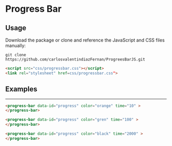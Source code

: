 # Progress Bar

## Usage

 Download the package  or clone and reference the JavaScript and CSS files manually:


```shell
git clone https://github.com/carlosvalentindiazFernan/ProgreesBarJS.git
```
```html
<script src="css/progressbar.css"></script>
<link rel="stylesheet" href=css/progressbar.css">
```

## Examples
--------

```html
<progress-bar data-id="progress" color="orange" time="10" >
</progress-bar>

<progress-bar data-id="progress" color="gren" time="100" >
</progress-bar>

<progress-bar data-id="progress" color="black" time="2000" >
</progress-bar>
```
